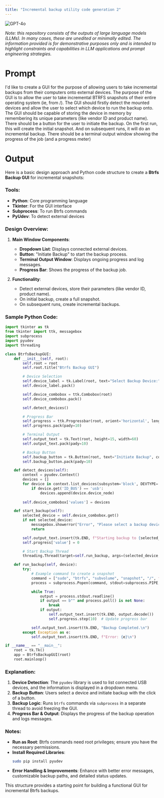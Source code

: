 ```yaml
---
title: "Incremental backup utility code generation 2"
---
```

![GPT-4o](https://img.shields.io/badge/GPT--4o-3333FF?style=for-the-badge&logo=openai&logoColor=white)



*Note: this repository consists of the outputs of large language models (LLMs). In many cases, these are unedited or minimally edited. The information provided is for demonstrative purposes only and is intended to highlight constraints and capabilities in LLM applications and prompt engineering strategies.*


# Prompt

I'd like to create a GUI for the purpose of allowing users to take incremental backups from their computers onto external devices. The purpose of the GUI is to allow the user to take incremental BTRFS snapshots of their entire operating system (ie, from /). The GUI should firstly detect the mounted devices and allow the user to select which device to run the backup onto. The GUI should be capable of storing the device in memory by remembering its unique parameters (like vendor ID and product name). There should be a button for the user to initiate the backup. On the first run, this will create the initial snapshot. And on subsequent runs, it will do an incremental backup. There should be a terminal output window showing the progress of the job (and a progress meter)

# Output


Here is a basic design approach and Python code structure to create a **Btrfs Backup GUI** for incremental snapshots:

### Tools:
- **Python**: Core programming language
- **Tkinter**: For the GUI interface
- **Subprocess**: To run Btrfs commands
- **PyUdev**: To detect external devices

### Design Overview:
1. **Main Window Components**:
   - **Dropdown List**: Displays connected external devices.
   - **Button**: "Initiate Backup" to start the backup process.
   - **Terminal Output Window**: Displays ongoing progress and log messages.
   - **Progress Bar**: Shows the progress of the backup job.

2. **Functionality**:
   - Detect external devices, store their parameters (like vendor ID, product name).
   - On initial backup, create a full snapshot.
   - On subsequent runs, create incremental backups.

### Sample Python Code:

```python
import tkinter as tk
from tkinter import ttk, messagebox
import subprocess
import pyudev
import threading

class BtrfsBackupGUI:
    def __init__(self, root):
        self.root = root
        self.root.title("Btrfs Backup GUI")

        # Device Selection
        self.device_label = tk.Label(root, text="Select Backup Device:")
        self.device_label.pack()

        self.device_combobox = ttk.Combobox(root)
        self.device_combobox.pack()

        self.detect_devices()

        # Progress Bar
        self.progress = ttk.Progressbar(root, orient='horizontal', length=300, mode='determinate')
        self.progress.pack(pady=10)

        # Terminal Output
        self.output_text = tk.Text(root, height=15, width=60)
        self.output_text.pack(pady=10)

        # Backup Button
        self.backup_button = tk.Button(root, text="Initiate Backup", command=self.start_backup)
        self.backup_button.pack(pady=10)

    def detect_devices(self):
        context = pyudev.Context()
        devices = []
        for device in context.list_devices(subsystem='block', DEVTYPE='disk'):
            if device.get('ID_BUS') == 'usb':
                devices.append(device.device_node)
        
        self.device_combobox['values'] = devices

    def start_backup(self):
        selected_device = self.device_combobox.get()
        if not selected_device:
            messagebox.showerror("Error", "Please select a backup device.")
            return

        self.output_text.insert(tk.END, f"Starting backup to {selected_device}\n")
        self.progress['value'] = 0

        # Start Backup Thread
        threading.Thread(target=self.run_backup, args=(selected_device,)).start()

    def run_backup(self, device):
        try:
            # Example command to create a snapshot
            command = ["sudo", "btrfs", "subvolume", "snapshot", "/", f"{device}/backup_snapshot"]
            process = subprocess.Popen(command, stdout=subprocess.PIPE, stderr=subprocess.PIPE)

            while True:
                output = process.stdout.readline()
                if output == b"" and process.poll() is not None:
                    break
                if output:
                    self.output_text.insert(tk.END, output.decode())
                    self.progress.step(10)  # Update progress bar

            self.output_text.insert(tk.END, "Backup Completed.\n")
        except Exception as e:
            self.output_text.insert(tk.END, f"Error: {e}\n")

if __name__ == "__main__":
    root = tk.Tk()
    app = BtrfsBackupGUI(root)
    root.mainloop()
```

### Explanation:
1. **Device Detection**: The `pyudev` library is used to list connected USB devices, and the information is displayed in a dropdown menu.
2. **Backup Button**: Users select a device and initiate backup with the click of a button.
3. **Backup Logic**: Runs `btrfs` commands via `subprocess` in a separate thread to avoid freezing the GUI.
4. **Progress Bar & Output**: Displays the progress of the backup operation and logs messages.

### Notes:
- **Run as Root**: Btrfs commands need root privileges; ensure you have the necessary permissions.
- **Install Required Libraries**: 
   ```bash
   sudo pip install pyudev
   ```
- **Error Handling & Improvements**: Enhance with better error messages, customizable backup paths, and detailed status updates.

This structure provides a starting point for building a functional GUI for incremental Btrfs backups.